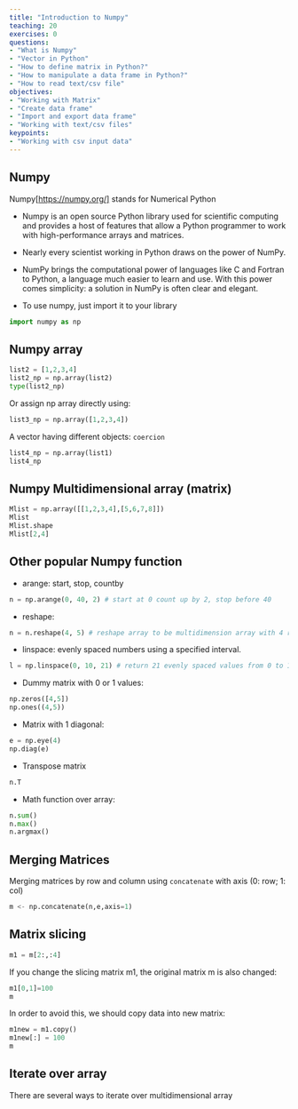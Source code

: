 ```yaml
---
title: "Introduction to Numpy"
teaching: 20
exercises: 0
questions:
- "What is Numpy"
- "Vector in Python"
- "How to define matrix in Python?"
- "How to manipulate a data frame in Python?"
- "How to read text/csv file"
objectives:
- "Working with Matrix"
- "Create data frame"
- "Import and export data frame"
- "Working with text/csv files"
keypoints:
- "Working with csv input data"
---
```


## Numpy
Numpy[https://numpy.org/] stands for Numerical Python

- Numpy is an open source Python library used for scientific computing and provides a host of features that allow a Python programmer to work with high-performance arrays and matrices.

- Nearly every scientist working in Python draws on the power of NumPy.

- NumPy brings the computational power of languages like C and Fortran to Python, a language much easier to learn and use. With this power comes simplicity: a solution in NumPy is often clear and elegant.

- To use numpy, just import it to your library

```python
import numpy as np
```

## Numpy array

```python
list2 = [1,2,3,4]
list2_np = np.array(list2)
type(list2_np)
```

Or assign np array directly using:

```python
list3_np = np.array([1,2,3,4])
```

A vector having different objects: `coercion`

```python
list4_np = np.array(list1)
list4_np
```

## Numpy Multidimensional array (matrix)

```python
Mlist = np.array([[1,2,3,4],[5,6,7,8]])
Mlist
Mlist.shape
Mlist[2,4]
```

## Other popular Numpy function

- arange: start, stop, countby

```python
n = np.arange(0, 40, 2) # start at 0 count up by 2, stop before 40
```

- reshape:

```python
n = n.reshape(4, 5) # reshape array to be multidimension array with 4 rows and 4 cols
```

- linspace: evenly spaced numbers using a specified interval.

```python
l = np.linspace(0, 10, 21) # return 21 evenly spaced values from 0 to 10
```

- Dummy matrix with 0 or 1 values:

```python
np.zeros([4,5])
np.ones((4,5))
```

- Matrix with 1 diagonal:

```python
e = np.eye(4)
np.diag(e)
```

- Transpose matrix

```python
n.T
```


- Math function over array:

```python
n.sum()
n.max()
n.argmax()
```

## Merging Matrices
Merging matrices by row and column using `concatenate` with axis (0: row; 1: col)

```python
m <- np.concatenate(n,e,axis=1)
```

## Matrix slicing

```python
m1 = m[2:,:4]
```

If you change the slicing matrix m1, the original matrix m is also changed:

```python
m1[0,1]=100
m
```

In order to avoid this, we should copy data into new matrix:

```python
m1new = m1.copy()
m1new[:] = 100
m
```

## Iterate over array

There are several ways to iterate over multidimensional array

